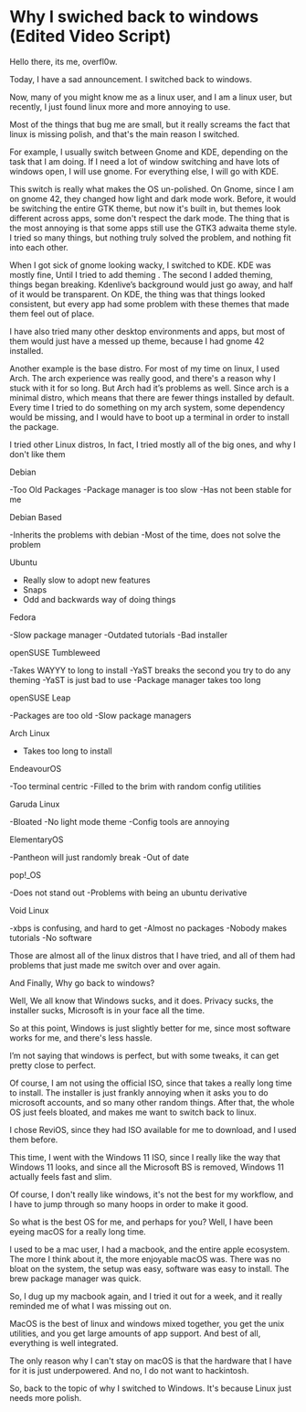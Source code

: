 # Why I swiched back to windows (Edited Video Script)

Hello there, its me, overfl0w.

Today, I have a sad announcement. I switched back to windows. 

Now, many of you might know me as a linux user, and I am a linux user, but recently, I just found linux more and more annoying to use. 

Most of the things that bug me are small, but it really screams the fact that linux is missing polish, and that's the main reason I switched.

For example, I usually switch between Gnome and KDE, depending on the task that I am doing. If I need a lot of window switching and have lots of windows open, I will use gnome. For everything else, I will go with KDE.

This switch is really what makes the OS un-polished. On Gnome, since I am on gnome 42, they changed how light and dark mode work. Before, it would be switching the entire GTK theme, but now it's built in, but themes look different across apps, some don't respect the dark mode. The thing that is the most annoying is that some apps still use the GTK3 adwaita theme style. I tried so many things, but nothing truly solved the problem, and nothing fit into each other. 

When I got sick of gnome looking wacky, I switched to KDE. KDE was mostly fine, Until I tried to add theming . The second I added theming, things began breaking. Kdenlive’s background would just go away, and half of it would be transparent. On KDE, the thing was that things looked consistent, but every app had some problem with these themes that made them feel out of place.

I have also tried many other desktop environments and apps, but most of them would just have a messed up theme, because I had gnome 42 installed. 

Another example is the base distro. For most of my time on linux, I used Arch. The arch experience was really good, and there's a reason why I stuck with it for so long. But Arch had it’s problems as well. Since arch is a minimal distro, which means that there are fewer things installed by default. Every time I tried to do something on my arch system, some dependency would be missing, and I would have to boot up a terminal in order to install the package. 

I tried other Linux distros, In fact, I tried mostly all of the big ones, and why I don't like them 

Debian 

-Too Old Packages 
-Package manager is too slow 
-Has not been stable for me 

Debian Based

-Inherits the problems with debian
-Most of the time, does not solve the problem

Ubuntu 

- Really slow to adopt new features 
- Snaps
- Odd and backwards way of doing things

Fedora 

-Slow package manager 
-Outdated tutorials
-Bad installer 

openSUSE Tumbleweed

-Takes WAYYY to long to install
-YaST breaks the second you try to do any theming
-YaST is just bad to use
-Package manager takes too long 

openSUSE Leap

-Packages are too old 
-Slow package managers 

Arch Linux 

- Takes too long to install

EndeavourOS 

-Too terminal centric
-Filled to the brim with random config utilities

Garuda Linux 

-Bloated
-No light mode theme
-Config tools are annoying

ElementaryOS 

-Pantheon will just randomly break
-Out of date 

pop!_OS

-Does not stand out
-Problems with being an ubuntu derivative 

Void Linux 

-xbps is confusing, and hard to get
-Almost no packages 
-Nobody makes tutorials 
-No software 

Those are almost all of the linux distros that I have tried, and all of them had problems that just made me switch over and over again. 

And Finally, Why go back to windows?

Well, We all know that Windows sucks, and it does. Privacy sucks, the installer sucks, Microsoft is in your face all the time. 

So at this point, Windows is just slightly better for me, since most software works for me, and there's less hassle. 

I’m not saying that windows is perfect, but with some tweaks, it can get pretty close to perfect. 

Of course, I am not using the official ISO, since that takes a really long time to install. The installer is just frankly annoying when it asks you to do microsoft accounts, and so many other random things. After that, the whole OS just feels bloated, and makes me want to switch back to linux. 

I chose ReviOS, since they had ISO available for me to download, and I used them before.

This time, I went with the Windows 11 ISO, since I really like the way that Windows 11 looks, and since all the Microsoft BS is removed, Windows 11 actually feels fast and slim. 


Of course, I don't really like windows, it's not the best for my workflow, and I have to jump through so many hoops in order to make it good. 

So what is the best OS for me, and perhaps for you? Well, I have been eyeing macOS for a really long time.

I used to be a mac user, I had a macbook, and the entire apple ecosystem. The more I think about it, the more enjoyable macOS was. There was no bloat on the system, the setup was easy, software was easy to install. The brew package manager was quick.

So, I dug up my macbook again, and I tried it out for a week, and it really reminded me of what I was missing out on. 

MacOS is the best of linux and windows mixed together, you get the unix utilities, and you get large amounts of app support. And best of all, everything is well integrated. 

The only reason why I can't stay on macOS is that the hardware that I have for it is just underpowered. And no, I do not want to hackintosh. 

So, back to the topic of why I switched to Windows. It's because Linux just needs more polish. 
